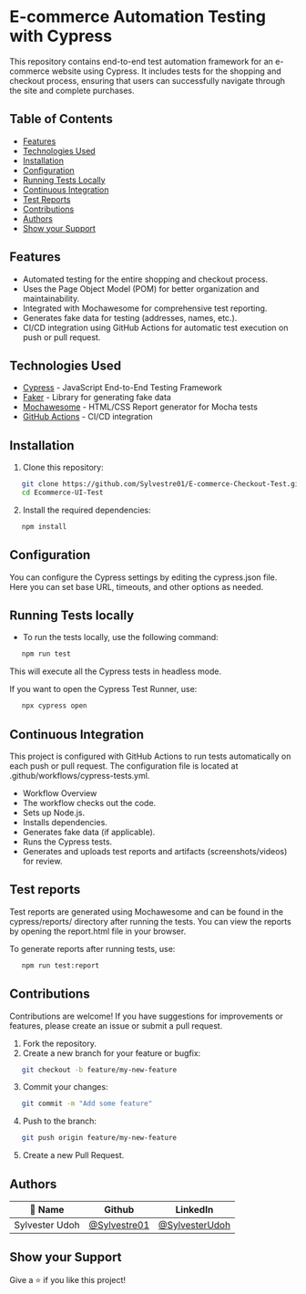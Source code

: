 # E-commerce Automation Testing with Cypress

This repository contains end-to-end test automation framework for an e-commerce website using Cypress. It includes tests for the shopping and checkout process, ensuring that users can successfully navigate through the site and complete purchases.

## Table of Contents
- [Features](#features)
- [Technologies Used](#technologies-used)
- [Installation](#installation)
- [Configuration](#configuration)
- [Running Tests Locally](#running-tests-locally)
- [Continuous Integration](#continuous-integration)
- [Test Reports](#test-reports)
- [Contributions](#contributions)
- [Authors](#authors)
- [Show your Support](#show-your-support)

## Features
- Automated testing for the entire shopping and checkout process.
- Uses the Page Object Model (POM) for better organization and maintainability.
- Integrated with Mochawesome for comprehensive test reporting.
- Generates fake data for testing (addresses, names, etc.).
- CI/CD integration using GitHub Actions for automatic test execution on push or pull request.

## Technologies Used
- [Cypress](https://www.cypress.io/) - JavaScript End-to-End Testing Framework
- [Faker](https://github.com/marak/Faker.js/) - Library for generating fake data
- [Mochawesome](https://github.com/adamgruber/mochawesome) - HTML/CSS Report generator for Mocha tests
- [GitHub Actions](https://github.com/features/actions) - CI/CD integration

## Installation

1. Clone this repository:
```bash 
   git clone https://github.com/Sylvestre01/E-commerce-Checkout-Test.git
   cd Ecommerce-UI-Test
   ````

2. Install the required dependencies:
```bash 
   npm install
   ````

## Configuration
You can configure the Cypress settings by editing the cypress.json file. Here you can set base URL, timeouts, and other options as needed.

## Running Tests locally
- To run the tests locally, use the following command:
```bash 
   npm run test
   ````
This will execute all the Cypress tests in headless mode.

If you want to open the Cypress Test Runner, use:
```bash
   npx cypress open
   ````

## Continuous Integration
This project is configured with GitHub Actions to run tests automatically on each push or pull request. The configuration file is located at .github/workflows/cypress-tests.yml.

- Workflow Overview
- The workflow checks out the code.
- Sets up Node.js.
- Installs dependencies.
- Generates fake data (if applicable).
- Runs the Cypress tests.
- Generates and uploads test reports and artifacts (screenshots/videos) for review.

## Test reports
Test reports are generated using Mochawesome and can be found in the cypress/reports/ directory after running the tests. You can view the reports by opening the report.html file in your browser.

To generate reports after running tests, use:
```bash
   npm run test:report
   ````
## Contributions
Contributions are welcome! If you have suggestions for improvements or features, please create an issue or submit a pull request.

1. Fork the repository.
2. Create a new branch for your feature or bugfix:
```bash
   git checkout -b feature/my-new-feature
   ````
3. Commit your changes:
```bash
   git commit -m "Add some feature"
   ````
4. Push to the branch:
```bash
   git push origin feature/my-new-feature
   ````
5. Create a new Pull Request.
 

## Authors
| 👤 Name        | Github                                         | LinkedIn                                                   |
|----------------|------------------------------------------------|------------------------------------------------------------|
| Sylvester Udoh | [@Sylvestre01](https://github.com/Sylvestre01) |[@SylvesterUdoh](https://www.linkedin.com/in/sylvester-udoh/) |


## Show your Support
Give a ⭐️ if you like this project!

